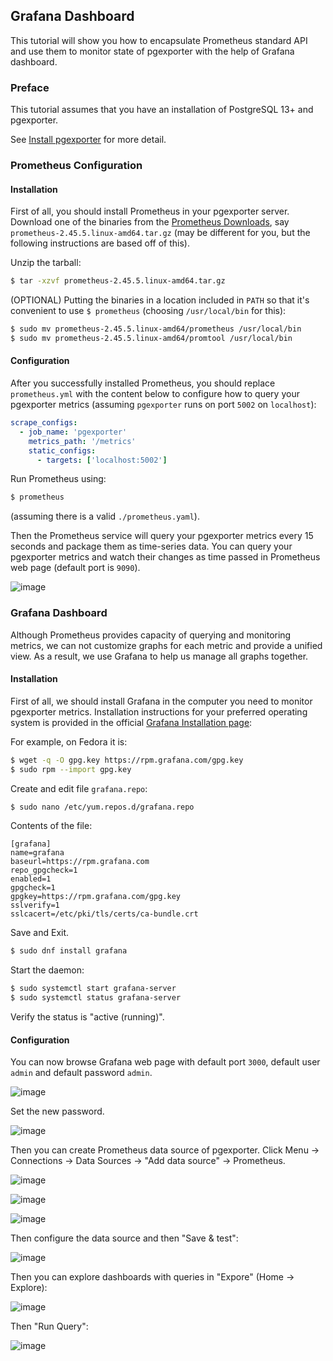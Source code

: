 ## Grafana Dashboard

This tutorial will show you how to encapsulate Prometheus standard API and use them to monitor state of pgexporter with the help of Grafana dashboard.

### Preface

This tutorial assumes that you have an installation of PostgreSQL 13+ and pgexporter.

See [Install pgexporter](https://github.com/pgexporter/pgexporter/blob/main/doc/tutorial/01_install.md)
for more detail.

### Prometheus Configuration

#### Installation
First of all, you should install Prometheus in your pgexporter server. Download one of the binaries from the [Prometheus Downloads](https://prometheus.io/download/), say `prometheus-2.45.5.linux-amd64.tar.gz` (may be different for you, but the following instructions are based off of this).

Unzip the tarball:
```sh
$ tar -xzvf prometheus-2.45.5.linux-amd64.tar.gz
```

(OPTIONAL) Putting the binaries in a location included in `PATH` so that it's convenient to use `$ prometheus` (choosing `/usr/local/bin` for this):
```sh
$ sudo mv prometheus-2.45.5.linux-amd64/prometheus /usr/local/bin
$ sudo mv prometheus-2.45.5.linux-amd64/promtool /usr/local/bin
```

#### Configuration
After you successfully installed Prometheus, you should replace `prometheus.yml` with the content below to configure how to query your pgexporter metrics (assuming `pgexporter` runs on port `5002` on `localhost`):
```yml
scrape_configs:
  - job_name: 'pgexporter'
    metrics_path: '/metrics'
    static_configs:
      - targets: ['localhost:5002']
```

Run Prometheus using:
```sh
$ prometheus
```
(assuming there is a valid `./prometheus.yaml`).


Then the Prometheus service will query your pgexporter metrics every 15 seconds and package them as time-series data. You can query your pgexporter metrics and watch their changes as time passed in Prometheus web page (default port is `9090`).

![image](../images/prometheus_metrics.png)

### Grafana Dashboard

Although Prometheus provides capacity of querying and monitoring metrics, we can not customize graphs for each metric and provide a unified view. As a result, we use Grafana to help us manage all graphs together.

#### Installation
First of all, we should install Grafana in the computer you need to monitor pgexporter metrics. Installation instructions for your preferred operating system is provided in the official [Grafana Installation page](https://grafana.com/docs/grafana/latest/setup-grafana/installation/):

For example, on Fedora it is:
```sh
$ wget -q -O gpg.key https://rpm.grafana.com/gpg.key
$ sudo rpm --import gpg.key
```

Create and edit file `grafana.repo`:
```sh
$ sudo nano /etc/yum.repos.d/grafana.repo
```
Contents of the file:
```
[grafana]
name=grafana
baseurl=https://rpm.grafana.com
repo_gpgcheck=1
enabled=1
gpgcheck=1
gpgkey=https://rpm.grafana.com/gpg.key
sslverify=1
sslcacert=/etc/pki/tls/certs/ca-bundle.crt
```
Save and Exit.

```sh
$ sudo dnf install grafana
```

Start the daemon:
```sh
$ sudo systemctl start grafana-server
$ sudo systemctl status grafana-server
```
Verify the status is "active (running)".

#### Configuration
You can now browse Grafana web page with default port `3000`, default user `admin` and default password `admin`.

![image](../images/grafana_login.png)

Set the new password.

![image](../images/grafana_home.png)

Then you can create Prometheus data source of pgexporter. Click Menu -> Connections -> Data Sources -> "Add data source" -> Prometheus.

![image](../images/grafana_menu.png)

![image](../images/grafana_add_data_source.png)

![image](../images/grafana_add_data_source_prometheus.png)

Then configure the data source and then "Save & test":

![image](../images/grafana_add_prometheus.png)

Then you can explore dashboards with queries in "Expore" (Home -> Explore):

![image](../images/grafana_add_dashboard.png)

Then "Run Query":

![image](../images/grafana_graph.png)
